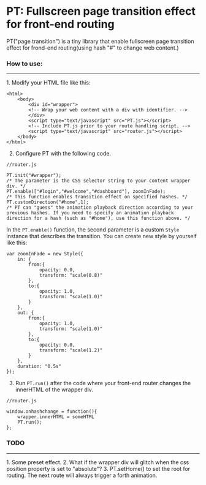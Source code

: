 PT: Fullscreen page transition effect for front-end routing
================
PT("page transition") is a tiny library that enable fullscreen page transition effect for frond-end routing(using hash "#" to change web content.)
### How to use:
<hr>
1. Modify your HTML file like this:

```
<html>
	<body>
		<div id="wrapper">
		<!-- Wrap your web content with a div with identifier. -->
		</div>
		<script type="text/javascript" src="PT.js"></script>
		<!-- Include PT.js prior to your route handling script. -->
		<script type="text/javascript" src="router.js"></script>
	</body>
</html>
```
2. Configure PT with the following code. 
```
//router.js

PT.init("#wrapper");
/* The parameter is the CSS selector string to your content wrapper div. */
PT.enable(["#login","#welcome","#dashboard"], zoomInFade);
/* This function enables transition effect on specified hashes. */
PT.customDirection("#home",1);  
/* PT can "guess" the animation playback direction according to your previous hashes. If you need to specify an animation playback direction for a hash (such as "#home"), use this function above. */
```
In the `PT.enable()`  function, the second parameter is a custom `Style` instance that describes the transition. You can create new style by yourself like this:
```
var zoomInFade = new Style({
	in: {
		from:{
			opacity: 0.0,
			transform: "scale(0.8)"
		},
		to:{
			opacity: 1.0,
			transform: "scale(1.0)"
		}
	},
	out: {
		from:{
			opacity: 1.0,
			transform: "scale(1.0)"
		},
		to:{
			opacity: 0.0,
			transform: "scale(1.2)"
		}		
	},
	duration: "0.5s"
});
```

3. Run `PT.run()` after the code where your front-end router changes the innerHTML of the wrapper div.

```
//router.js

window.onhashchange = function(){
	wrapper.innerHTML = someHTML
	PT.run();
};
```

### TODO
<hr>
1. Some preset effect.
2. What if the wrapper div will glitch when the css position property is set to "absolute"? 
3. PT.setHome() to set the root for routing. The next route will always trigger a forth animation.
